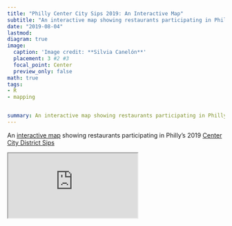 ```yaml
---
title: "Philly Center City Sips 2019: An Interactive Map"
subtitle: "An interactive map showing restaurants participating in Philly’s Center City District Sips 2019."
date: "2019-08-04"
lastmod:
diagram: true
image:
  caption: 'Image credit: **Silvia Canelón**'
  placement: 3 #2 #3
  focal_point: Center
  preview_only: false
math: true
tags:
- R
- mapping


summary: An interactive map showing restaurants participating in Philly’s Center City District Sips 2019.
---
```


An [interactive map](https://spcanelon.github.io/CCDSips2019.html/) showing restaurants participating in Philly’s 2019 [Center City District Sips](https://centercityphila.org/explore-center-city/ccdsips)


<iframe
    src="https://spcanelon.github.io/CCDSips2019.html">
    width= "100%"
    height= "100%"
    style="border:none">
</iframe>
